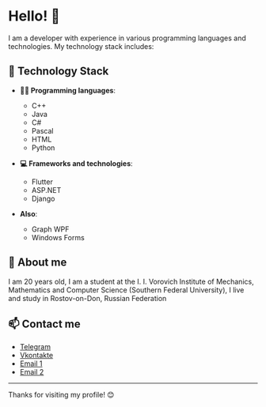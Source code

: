 # Hello! 👋

I am a developer with experience in various programming languages and technologies. My technology stack includes:
## 🚀 Technology Stack

- **👨‍💻 Programming languages**:
  - C++
  - Java
  - C#
  - Pascal
  - HTML
  - Python

- **💻 Frameworks and technologies**:
  - Flutter
  - ASP.NET
  - Django

- **Also**:
  - Graph WPF
  - Windows Forms
    
## 🌟 About me

I am 20 years old, I am a student at the I. I. Vorovich Institute of Mechanics, Mathematics and Computer Science (Southern Federal University), I live and study in Rostov-on-Don, Russian Federation
## 📫 Contact me

- [Telegram](https://t.me/tommyhellatriggery)
- [Vkontakte](https://vk.com/just_hug_mee)
- [Email 1](mailto:egorkulishov69@gmail.com)
- [Email 2](mailto:ekulishov@sfedu.ru)

---

Thanks for visiting my profile! 😊
